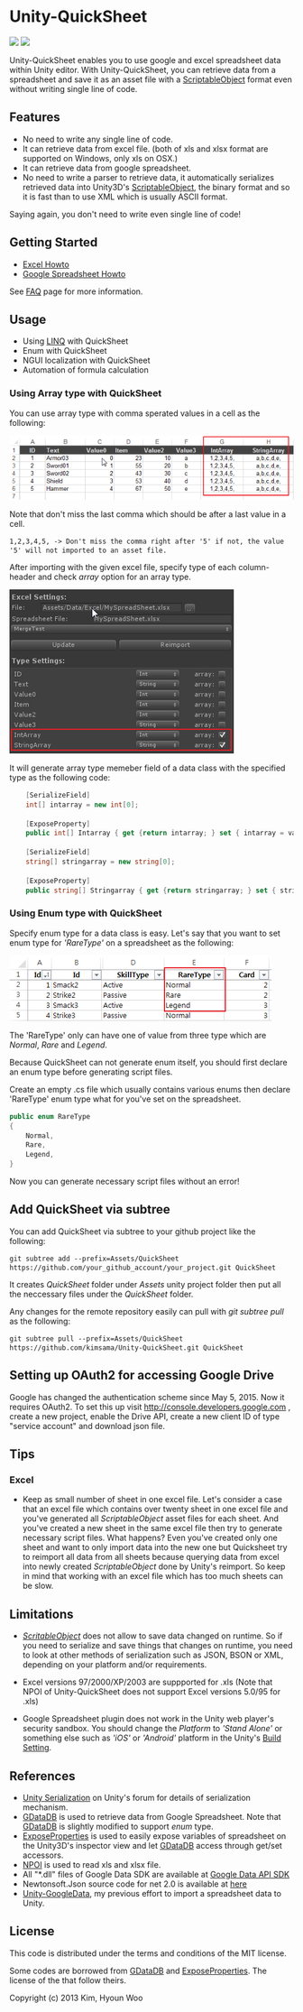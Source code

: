 Unity-QuickSheet
====================

![](https://img.shields.io/badge/pod-v0.9.6-green.svg)
![](https://img.shields.io/badge/pod-v0.1.7-blue.svg)


Unity-QuickSheet enables you to use google and excel spreadsheet data within Unity editor. With Unity-QuickSheet, you can retrieve data from a spreadsheet and save it as an asset file with a [ScriptableObject](http://docs.unity3d.com/ScriptReference/ScriptableObject.html) format even without writing single line of code.


Features
--------
* No need to write any single line of code.
* It can retrieve data from excel file. (both of xls and xlsx format are supported on Windows, only xls on OSX.)
* It can retrieve data from google spreadsheet.
* No need to write a parser to retrieve data, it automatically serializes retrieved data into Unity3D's [ScriptableObject](http://docs.unity3d.com/ScriptReference/ScriptableObject.html), the binary format and so it is fast than to use XML which is usually ASCII format.

Saying again, you don't need to write even single line of code!


Getting Started
---------------

* [Excel Howto](http://kimsama.github.io/excel-howto/) 
* [Google Spreadsheet Howto](http://kimsama.github.io/googlehowto/) 

See [FAQ](https://github.com/kimsama/Unity-QuickSheet/wiki/FAQ) page for more information.

Usage
-----

* Using [LINQ](https://code.msdn.microsoft.com/101-LINQ-Samples-3fb9811b) with QuickSheet
* Enum with QuickSheet
* NGUI localization with QuickSheet
* Automation of formula calculation

### Using Array type with QuickSheet

You can use array type with comma sperated values in a cell as the following:

![Array type](./images/array_cell.png "Array Cell")

Note that don't miss the last comma which should be after a last value in a cell.

```
1,2,3,4,5, -> Don't miss the comma right after '5' if not, the value '5' will not imported to an asset file.
```

After importing with the given excel file, specify type of each column-header and check *array* option for an array type.

![Array type setting](./images/arraytype_setting.png "Array Cell setting")

It will generate array type memeber field of a data class with the specified type as the following code:

```csharp
	[SerializeField]
	int[] intarray = new int[0];
	
	[ExposeProperty]
	public int[] Intarray { get {return intarray; } set { intarray = value;} }
	
	[SerializeField]
	string[] stringarray = new string[0];
	
	[ExposeProperty]
	public string[] Stringarray { get {return stringarray; } set { stringarray = value;} }
```

### Using Enum type with QuickSheet

Specify enum type for a data class is easy. Let's say that you want to set enum type for *'RareType'* on a spreadsheet as the following:

![Enum type](./images/enum_type.png "Enum Type")

The 'RareType' only can have one of value from three type which are *Normal*, *Rare* and *Legend*. 

Because QuickSheet can not generate enum itself, you should first declare an enum type before generating script files.

Create an empty .cs file which usually contains various enums then declare 'RareType' enum type what for you've set on the spreadsheet.


```csharp
public enum RareType
{
	Normal,
	Rare,
	Legend,
}
```

Now you can generate necessary script files without an error!



Add QuickSheet via subtree
-----------------------------

You can add QuickSheet via subtree to your github project like the following:

```
git subtree add --prefix=Assets/QuickSheet https://github.com/your_github_account/your_project.git QuickSheet 
```

It creates *QuickSheet* folder under *Assets* unity project folder then put all the neccessary files under the *QuickSheet* folder.

Any changes for the remote repository easily can pull with *git subtree pull* as the following:

```
git subtree pull --prefix=Assets/QuickSheet https://github.com/kimsama/Unity-QuickSheet.git QuickSheet 
```

Setting up OAuth2 for accessing Google Drive
---------------------------------------------
Google has changed the authentication scheme since May 5, 2015. Now it requires OAuth2. 
To set this up visit http://console.developers.google.com , create a new project, enable the Drive API, create a new client ID of type "service account" and download json file.

Tips
----

### Excel

* Keep as small number of sheet in one excel file. Let's consider a case that an excel file which contains over twenty sheet in one excel file and you've generated all *ScriptableObject* asset files for each sheet. And you've created a new sheet in the same excel file then try to generate necessary script files. What happens? Even you've created only one sheet and want to only import data into the new one but Quicksheet try to reimport all data from all sheets because querying data from excel into newly created *ScriptableObject* done by Unity's reimport. So keep in mind that working with an excel file which has too much sheets can be slow.


Limitations
-----------

* *[ScritableObject](http://docs.unity3d.com/ScriptReference/ScriptableObject.html)* does not allow to save data changed on runtime. So if you need to serialize and save things that changes on runtime, you need to look at other methods of serialization such as JSON, BSON or XML, depending on your platform and/or requirements.

* Excel versions 97/2000/XP/2003 are suppported for .xls (Note that NPOI of Unity-QuickSheet does not support Excel versions 5.0/95 for .xls)

* Google Spreadsheet plugin does not work in the Unity web player's security sandbox. You should change the *Platform* to *'Stand Alone'* or something else such as *'iOS'* or *'Android'* platform in the Unity's [Build Setting](http://docs.unity3d.com/Manual/PublishingBuilds.html).


References
----------
* [Unity Serialization](http://forum.unity3d.com/threads/155352-Serialization-Best-Practices-Megapost) on Unity's forum for details of serialization mechanism.
* [GDataDB](https://github.com/mausch/GDataDB) is used to retrieve data from Google Spreadsheet. Note that [GDataDB](https://github.com/mausch/GDataDB) is slightly modified to support *enum* type.
* [ExposeProperties](http://wiki.unity3d.com/index.php/Expose_properties_in_inspector) is used to easily expose variables of spreadsheet on the Unity3D's inspector view and let [GDataDB](https://github.com/mausch/GDataDB) access through get/set accessors.
* [NPOI](https://npoi.codeplex.com/) is used to read xls and xlsx file.
* All "*.dll" files of Google Data SDK are available at [Google Data API SDK](https://code.google.com/p/google-gdata/downloads/detail?name=libgoogle-data-mono-2.1.0.0.tar.gz&can=2&q=)
* Newtonsoft.Json source code for net 2.0 is available at [here](https://github.com/JamesNK/Newtonsoft.Json)
* [Unity-GoogleData](https://github.com/kimsama/Unity-GoogleData), my previous effort to import a spreadsheet data to Unity.

License
-------

This code is distributed under the terms and conditions of the MIT license.

Some codes are borrowed from [GDataDB](https://github.com/mausch/GDataDB) and [ExposeProperties](http://wiki.unity3d.com/index.php/Expose_properties_in_inspector). The license of the that follow theirs.

Copyright (c) 2013 Kim, Hyoun Woo


